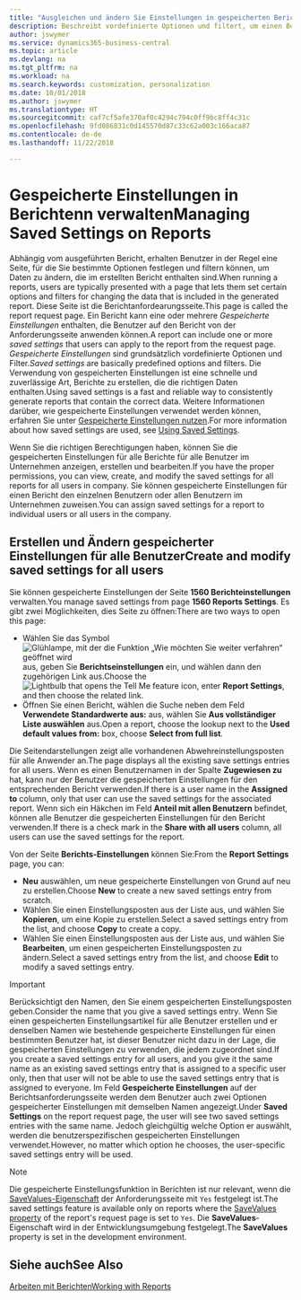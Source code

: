 ```yaml
---
title: "Ausgleichen und ändern Sie Einstellungen in gespeicherten Berichten | Microsoft Docs"
description: Beschreibt vordefinierte Optionen und filtert, um einen Bericht anzupassen und die richtigen Daten zu generieren.
author: jswymer
ms.service: dynamics365-business-central
ms.topic: article
ms.devlang: na
ms.tgt_pltfrm: na
ms.workload: na
ms.search.keywords: customization, personalization
ms.date: 10/01/2018
ms.author: jswymer
ms.translationtype: HT
ms.sourcegitcommit: caf7cf5afe370af0c4294c794c0ff9bc8ff4c31c
ms.openlocfilehash: 9fd086831c0d145570d87c33c62a003c166aca87
ms.contentlocale: de-de
ms.lasthandoff: 11/22/2018

---
```

# <a name="managing-saved-settings-on-reports"></a><span data-ttu-id="0f805-103">Gespeicherte Einstellungen in Berichtenn verwalten</span><span class="sxs-lookup"><span data-stu-id="0f805-103">Managing Saved Settings on Reports</span></span>
<span data-ttu-id="0f805-104">Abhängig vom ausgeführten Bericht, erhalten Benutzer in der Regel eine Seite, für die Sie bestimmte Optionen festlegen und filtern können, um Daten zu ändern, die im erstellten Bericht enthalten sind.</span><span class="sxs-lookup"><span data-stu-id="0f805-104">When running a reports, users are typically presented with a page that lets them set certain options and filters for changing the data that is included in the generated report.</span></span> <span data-ttu-id="0f805-105">Diese Seite ist die Berichtanfordearungsseite.</span><span class="sxs-lookup"><span data-stu-id="0f805-105">This page is called the report request page.</span></span> <span data-ttu-id="0f805-106">Ein Bericht kann eine oder mehrere *Gespeicherte Einstellungen* enthalten, die Benutzer auf den Bericht von der Anforderungsseite anwenden können.</span><span class="sxs-lookup"><span data-stu-id="0f805-106">A report can include one or more *saved settings* that users can apply to the report from the request page.</span></span> <span data-ttu-id="0f805-107">*Gespeicherte Einstellungen* sind grundsätzlich vordefinierte Optionen und Filter.</span><span class="sxs-lookup"><span data-stu-id="0f805-107">*Saved settings* are basically predefined options and filters.</span></span> <span data-ttu-id="0f805-108">Die Verwendung von gespeicherten Einstellungen ist eine schnelle und zuverlässige Art, Berichte zu erstellen, die die richtigen Daten enthalten.</span><span class="sxs-lookup"><span data-stu-id="0f805-108">Using saved settings is a fast and reliable way to consistently generate reports that contain the correct data.</span></span> <span data-ttu-id="0f805-109">Weitere Informationen darüber, wie gespeicherte Einstellungen verwendet werden können, erfahren Sie unter [Gespeicherte Einstellungen nutzen](ui-work-report.md#SavedSettings).</span><span class="sxs-lookup"><span data-stu-id="0f805-109">For more information about how saved settings are used, see [Using Saved Settings](ui-work-report.md#SavedSettings).</span></span>

<span data-ttu-id="0f805-110">Wenn Sie die richtigen Berechtigungen haben, können Sie die gespeicherten Einstellungen für alle Berichte für alle Benutzer im Unternehmen anzeigen, erstellen und bearbeiten.</span><span class="sxs-lookup"><span data-stu-id="0f805-110">If you have the proper permissions, you can view, create, and modify the saved settings for all reports for all users in company.</span></span> <span data-ttu-id="0f805-111">Sie können gespeicherte Einstellungen für einen Bericht den einzelnen Benutzern oder allen Benutzern im Unternehmen zuweisen.</span><span class="sxs-lookup"><span data-stu-id="0f805-111">You can assign saved settings for a report to individual users or all users in the company.</span></span>

<!-- 
## Apply saved settings to a report
1. Open the report.

   The report request page appears.    
2. In the **Saved Settings** section of the page, set the **Name** field  to the saved settings that you want to use.

   The **Saved Settings** section only appears if the report has been run before or if there are existing saved settings entries. The saved settings entry called **Last used options and filters** is always available. These settings are the option and filter values that were used the last time you ran the report.

-->

## <a name="create-and-modify-saved-settings-for-all-users"></a><span data-ttu-id="0f805-112">Erstellen und Ändern gespeicherter Einstellungen für alle Benutzer</span><span class="sxs-lookup"><span data-stu-id="0f805-112">Create and modify saved settings for all users</span></span>
<span data-ttu-id="0f805-113">Sie können gespeicherte Einstellungen der Seite **1560 Berichteinstellungen** verwalten.</span><span class="sxs-lookup"><span data-stu-id="0f805-113">You manage saved settings from page **1560 Reports Settings**.</span></span> <span data-ttu-id="0f805-114">Es gibt zwei Möglichkeiten, dies Seite zu öffnen:</span><span class="sxs-lookup"><span data-stu-id="0f805-114">There are two ways to open this page:</span></span>
-   <span data-ttu-id="0f805-115">Wählen Sie das Symbol ![Glühlampe, mit der die Funktion „Wie möchten Sie weiter verfahren“ geöffnet wird](media/ui-search/search_small.png "Wie möchten Sie weiter verfahren?") aus, geben Sie **Berichtseinstellungen** ein, und wählen dann den zugehörigen Link aus.</span><span class="sxs-lookup"><span data-stu-id="0f805-115">Choose the ![Lightbulb that opens the Tell Me feature](media/ui-search/search_small.png "Tell me what you want to do") icon, enter **Report Settings**, and then choose the related link.</span></span>
-   <span data-ttu-id="0f805-116">Öffnen Sie einen Bericht, wählen die Suche neben dem Feld **Verwendete Standardwerte aus:** aus, wählen Sie **Aus vollständiger Liste auswählen** aus.</span><span class="sxs-lookup"><span data-stu-id="0f805-116">Open a report, choose the lookup next to the **Used default values from:** box, choose **Select from full list**.</span></span>

<span data-ttu-id="0f805-117">Die Seitendarstellungen zeigt alle vorhandenen Abwehreinstellungsposten für alle Anwender an.</span><span class="sxs-lookup"><span data-stu-id="0f805-117">The page displays all the existing save settings entries for all users.</span></span> <span data-ttu-id="0f805-118">Wenn es einen Benutzernamen in der Spalte **Zugewiesen zu** hat, kann nur der Benutzer die gespeicherten Einstellungen für den entsprechenden Bericht verwenden.</span><span class="sxs-lookup"><span data-stu-id="0f805-118">If there is a user name in the **Assigned to** column, only that user can use the saved settings for the associated report.</span></span> <span data-ttu-id="0f805-119">Wenn sich ein Häkchen im Feld **Anteil mit allen Benutzern** befindet, können alle Benutzer die  gespeicherten Einstellungen für den Bericht verwenden.</span><span class="sxs-lookup"><span data-stu-id="0f805-119">If there is a check mark in the **Share with all users** column, all users can use the saved settings for the report.</span></span>

<span data-ttu-id="0f805-120">Von der Seite **Berichts-Einstellungen** können Sie:</span><span class="sxs-lookup"><span data-stu-id="0f805-120">From the **Report Settings** page, you can:</span></span>
-   <span data-ttu-id="0f805-121">**Neu** auswählen, um neue gespeicherte Einstellungen von Grund auf neu zu erstellen.</span><span class="sxs-lookup"><span data-stu-id="0f805-121">Choose **New** to create a new saved settings entry from scratch.</span></span>
-   <span data-ttu-id="0f805-122">Wählen Sie einen Einstellungsposten aus der Liste aus, und wählen Sie **Kopieren**, um eine Kopie zu erstellen.</span><span class="sxs-lookup"><span data-stu-id="0f805-122">Select a saved settings entry from the list, and choose **Copy** to create a copy.</span></span>
-   <span data-ttu-id="0f805-123">Wählen Sie einen Einstellungsposten aus der Liste aus, und wählen Sie **Bearbeiten**, um einen gespeicherten Einstellungsposten zu ändern.</span><span class="sxs-lookup"><span data-stu-id="0f805-123">Select a saved settings entry from the list, and choose **Edit** to modify a saved settings entry.</span></span>


> [!Important]
> <span data-ttu-id="0f805-124">Berücksichtigt den Namen, den Sie einem gespeicherten Einstellungsposten geben.</span><span class="sxs-lookup"><span data-stu-id="0f805-124">Consider the name that you give a saved settings entry.</span></span> <span data-ttu-id="0f805-125">Wenn Sie einen gespeicherten Einstellungsartikel für alle Benutzer erstellen und er denselben Namen wie bestehende gespeicherte Einstellungen für einen bestimmten Benutzer hat, ist dieser Benutzer nicht dazu in der Lage, die gespeicherten Einstellungen zu verwenden, die jedem zugeordnet sind.</span><span class="sxs-lookup"><span data-stu-id="0f805-125">If you create a saved settings entry for all users, and you give it the same name as an existing saved settings entry that is assigned to a specific user only, then that user will not be able to use the saved settings entry that is assigned to everyone.</span></span>  <span data-ttu-id="0f805-126">Im Feld **Gespeicherte Einstellungen** auf der Berichtsanforderungsseite werden dem Benutzer auch zwei Optionen gespeicherter Einstellungen mit demselben Namen angezeigt.</span><span class="sxs-lookup"><span data-stu-id="0f805-126">Under **Saved Settings** on the report request page, the user will see two saved settings entries with the same name.</span></span> <span data-ttu-id="0f805-127">Jedoch gleichgültig welche Option er auswählt, werden die benutzerspezifischen gespeicherten Einstellungen verwendet.</span><span class="sxs-lookup"><span data-stu-id="0f805-127">However, no matter which option he chooses, the user-specific saved settings entry will be used.</span></span>

> [!NOTE]
> <span data-ttu-id="0f805-128">Die gespeicherte Einstellungsfunktion in Berichten ist nur relevant, wenn die [SaveValues-Eigenschaft](https://docs.microsoft.com/en-us/dynamics-nav/savevalues-property) der Anforderungsseite mit `Yes` festgelegt ist.</span><span class="sxs-lookup"><span data-stu-id="0f805-128">The saved settings feature is available only on reports where the [SaveValues property](https://docs.microsoft.com/en-us/dynamics-nav/savevalues-property) of the report's request page is set to `Yes`.</span></span> <span data-ttu-id="0f805-129">Die **SaveValues**-Eigenschaft wird in der Entwicklungsumgebung festgelegt.</span><span class="sxs-lookup"><span data-stu-id="0f805-129">The **SaveValues** property is set in the development environment.</span></span>  

## <a name="see-also"></a><span data-ttu-id="0f805-130">Siehe auch</span><span class="sxs-lookup"><span data-stu-id="0f805-130">See Also</span></span>
[<span data-ttu-id="0f805-131">Arbeiten mit Berichten</span><span class="sxs-lookup"><span data-stu-id="0f805-131">Working with Reports</span></span>](ui-work-report.md)  

